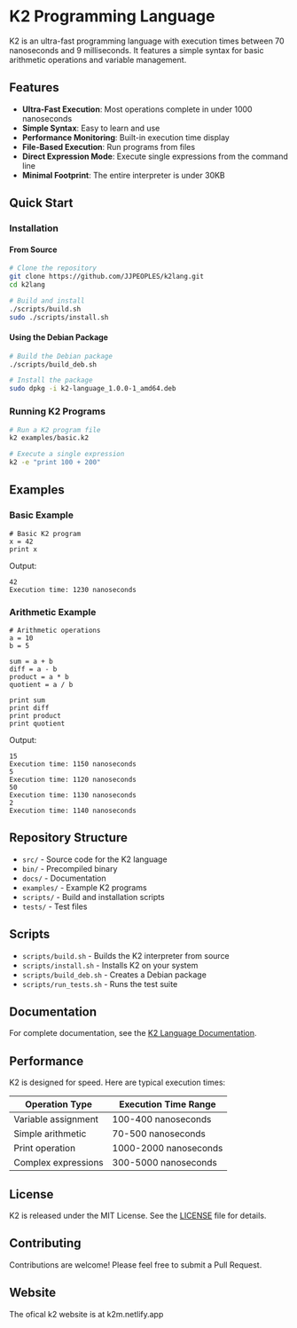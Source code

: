 # K2 Programming Language

K2 is an ultra-fast programming language with execution times between 70 nanoseconds and 9 milliseconds. It features a simple syntax for basic arithmetic operations and variable management.

## Features

- **Ultra-Fast Execution**: Most operations complete in under 1000 nanoseconds
- **Simple Syntax**: Easy to learn and use
- **Performance Monitoring**: Built-in execution time display
- **File-Based Execution**: Run programs from files
- **Direct Expression Mode**: Execute single expressions from the command line
- **Minimal Footprint**: The entire interpreter is under 30KB

## Quick Start

### Installation

#### From Source

```bash
# Clone the repository
git clone https://github.com/JJPEOPLES/k2lang.git
cd k2lang

# Build and install
./scripts/build.sh
sudo ./scripts/install.sh
```

#### Using the Debian Package

```bash
# Build the Debian package
./scripts/build_deb.sh

# Install the package
sudo dpkg -i k2-language_1.0.0-1_amd64.deb
```

### Running K2 Programs

```bash
# Run a K2 program file
k2 examples/basic.k2

# Execute a single expression
k2 -e "print 100 + 200"
```

## Examples

### Basic Example

```
# Basic K2 program
x = 42
print x
```

Output:
```
42
Execution time: 1230 nanoseconds
```

### Arithmetic Example

```
# Arithmetic operations
a = 10
b = 5

sum = a + b
diff = a - b
product = a * b
quotient = a / b

print sum
print diff
print product
print quotient
```

Output:
```
15
Execution time: 1150 nanoseconds
5
Execution time: 1120 nanoseconds
50
Execution time: 1130 nanoseconds
2
Execution time: 1140 nanoseconds
```

## Repository Structure

- `src/` - Source code for the K2 language
- `bin/` - Precompiled binary
- `docs/` - Documentation
- `examples/` - Example K2 programs
- `scripts/` - Build and installation scripts
- `tests/` - Test files

## Scripts

- `scripts/build.sh` - Builds the K2 interpreter from source
- `scripts/install.sh` - Installs K2 on your system
- `scripts/build_deb.sh` - Creates a Debian package
- `scripts/run_tests.sh` - Runs the test suite

## Documentation

For complete documentation, see the [K2 Language Documentation](docs/k2-documentation.md).

## Performance

K2 is designed for speed. Here are typical execution times:

| Operation Type | Execution Time Range |
|----------------|----------------------|
| Variable assignment | 100-400 nanoseconds |
| Simple arithmetic | 70-500 nanoseconds |
| Print operation | 1000-2000 nanoseconds |
| Complex expressions | 300-5000 nanoseconds |

## License

K2 is released under the MIT License. See the [LICENSE](LICENSE) file for details.

## Contributing

Contributions are welcome! Please feel free to submit a Pull Request.

## Website
The ofical k2 website is at k2m.netlify.app 
